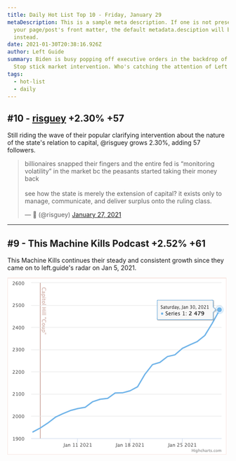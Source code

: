 ```yaml
---
title: Daily Hot List Top 10 - Friday, January 29
metaDescription: This is a sample meta description. If one is not present in
  your page/post's front matter, the default metadata.desciption will be used
  instead.
date: 2021-01-30T20:38:16.926Z
author: Left Guide
summary: Biden is busy popping off executive orders in the backdrop of the Game
  Stop stick market intervention. Who's catching the attention of Left Twitter?
tags:
  - hot-list
  - daily
---
```

## \#10 - [risguey](https://left.guide/profile/risguey) +2.30% +57

Still riding the wave of their popular clarifying intervention about the nature of the state's relation to capital, @risguey grows 2.30%, adding 57 followers.

<blockquote class="twitter-tweet" data-theme="dark"><p lang="en" dir="ltr">billionaires snapped their fingers and the entire fed is “monitoring volatility” in the market bc the peasants started taking their money back<br><br>see how the state is merely the extension of capital? it exists only to manage, communicate, and deliver surplus onto the ruling class.</p>&mdash; ‏ً (@risguey) <a href="https://twitter.com/risguey/status/1354551270510645248?ref_src=twsrc%5Etfw">January 27, 2021</a></blockquote> <script async src="https://platform.twitter.com/widgets.js" charset="utf-8"></script>

<hr>

## \#9 - [](https://left.guide/profile/risguey)This Machine Kills Podcast    +2.52% +61

This Machine Kills continues their steady and consistent growth since they came on to left.guide's radar on Jan 5, 2021. 

![](/static/img/this-machine-kills-time-chart-2021-01-30.png)